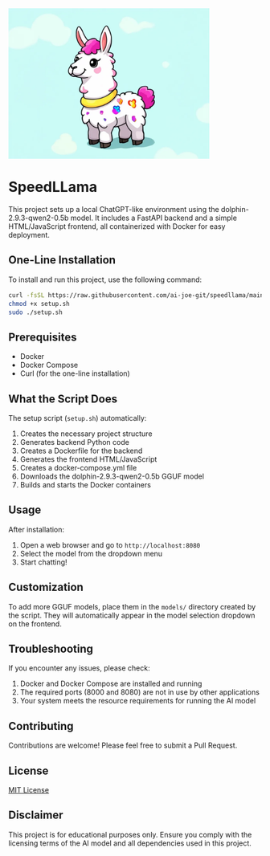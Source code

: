 <img src="speedllama.webp" alt="SpeedLLama Logo" width="400" align="center">

# SpeedLLama

This project sets up a local ChatGPT-like environment using the dolphin-2.9.3-qwen2-0.5b model. It includes a FastAPI backend and a simple HTML/JavaScript frontend, all containerized with Docker for easy deployment.

## One-Line Installation

To install and run this project, use the following command:

```bash
curl -fsSL https://raw.githubusercontent.com/ai-joe-git/speedllama/main/setup.sh -o setup.sh
chmod +x setup.sh
sudo ./setup.sh
```

## Prerequisites

- Docker
- Docker Compose
- Curl (for the one-line installation)

## What the Script Does

The setup script (`setup.sh`) automatically:

1. Creates the necessary project structure
2. Generates backend Python code
3. Creates a Dockerfile for the backend
4. Generates the frontend HTML/JavaScript
5. Creates a docker-compose.yml file
6. Downloads the dolphin-2.9.3-qwen2-0.5b GGUF model
7. Builds and starts the Docker containers

## Usage

After installation:

1. Open a web browser and go to `http://localhost:8080`
2. Select the model from the dropdown menu
3. Start chatting!

## Customization

To add more GGUF models, place them in the `models/` directory created by the script. They will automatically appear in the model selection dropdown on the frontend.

## Troubleshooting

If you encounter any issues, please check:

1. Docker and Docker Compose are installed and running
2. The required ports (8000 and 8080) are not in use by other applications
3. Your system meets the resource requirements for running the AI model

## Contributing

Contributions are welcome! Please feel free to submit a Pull Request.

## License

[MIT License](LICENSE)

## Disclaimer

This project is for educational purposes only. Ensure you comply with the licensing terms of the AI model and all dependencies used in this project.
